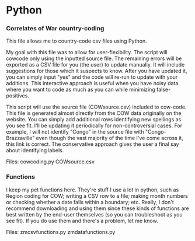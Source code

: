 # Python

### Correlates of War country-coding

This file allows me to country-code csv files using Python.

My goal with this file was to allow for user-flexibility. The script will cowcode only using the inputted source file. The remaining errors will be exported as a CSV file for you (the user) to update manually. It will include suggestions for those which it suspects to know. After you have updated it, you can simply input "yes" and the code will re-run to update with your additions. This interactive approach is useful when you have noisy data where you want to code as much as you can while minimizing false-positives. 

This script will use the source file (COWsource.csv) included to cow-code. This file is generated almost directly from the COW data originally on the website. You can simply add additional rows identifying new spellings as you see fit. I'll be updating it periodically for non-controversial cases. For example, I will not identify "Congo" in the source file with "Congo-Brazzaville" even though the vast majority of the time I've come across it, this link is correct. The conservative approach gives the user a final say about identifying labels.

Files:
	cowcoding.py
	COWsource.csv

### Functions

I keep my pet functions here. They're stuff I use a lot in python, such as Region coding for COW; writing a CSV row to a file; making month numbers or checking whether a date falls within a boundary; etc. Really, I don't recommend downloading and using them since these kinds of functions are best written by the end-user themselves (so you can troubleshoot as you see fit). If you do use them and there's a problem, let me know.

Files: 
	zmcsvfunctions.py
	zmdatafunctions.py
